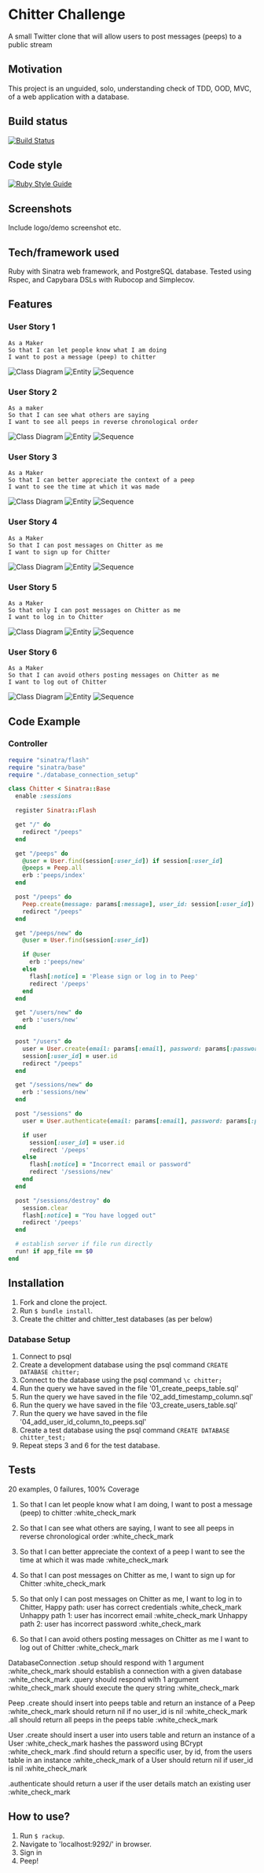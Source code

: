 # Chitter Challenge
A small Twitter clone that will allow users to post messages (peeps) to a public stream

## Motivation
This project is an unguided, solo, understanding check of TDD, OOD, MVC, of a web application with a database.

## Build status
[![Build Status](https://travis-ci.com/chriswhitehouse/chitter-challenge.svg?branch=master)](https://travis-ci.com/chriswhitehouse/chitter-challenge)

## Code style
[![Ruby Style Guide](https://img.shields.io/badge/code_style-standard-brightgreen.svg)](https://github.com/testdouble/standard)

## Screenshots
Include logo/demo screenshot etc.

## Tech/framework used
Ruby with Sinatra web framework, and PostgreSQL database. Tested using Rspec, and Capybara DSLs with Rubocop and Simplecov.

## Features
### User Story 1
```
As a Maker
So that I can let people know what I am doing  
I want to post a message (peep) to chitter
```

![Class Diagram](https://github.com/chriswhitehouse/chitter-challenge/blob/master/diagrams/user_story_1/class.svg)
![Entity](https://github.com/chriswhitehouse/chitter-challenge/blob/master/diagrams/user_story_1/entity.svg)
![Sequence](https://github.com/chriswhitehouse/chitter-challenge/blob/master/diagrams/user_story_1/sequence.svg)

### User Story 2
```
As a maker
So that I can see what others are saying  
I want to see all peeps in reverse chronological order
```

![Class Diagram](https://github.com/chriswhitehouse/chitter-challenge/blob/master/diagrams/user_story_2/class.svg)
![Entity](https://github.com/chriswhitehouse/chitter-challenge/blob/master/diagrams/user_story_2/entity.svg)
![Sequence](https://github.com/chriswhitehouse/chitter-challenge/blob/master/diagrams/user_story_2/sequence.svg)

### User Story 3
```
As a Maker
So that I can better appreciate the context of a peep
I want to see the time at which it was made
```

![Class Diagram](https://github.com/chriswhitehouse/chitter-challenge/blob/master/diagrams/user_story_3/class.svg)
![Entity](https://github.com/chriswhitehouse/chitter-challenge/blob/master/diagrams/user_story_3/entity.svg)
![Sequence](https://github.com/chriswhitehouse/chitter-challenge/blob/master/diagrams/user_story_3/sequence.svg)

### User Story 4
```
As a Maker
So that I can post messages on Chitter as me
I want to sign up for Chitter
```

![Class Diagram](https://github.com/chriswhitehouse/chitter-challenge/blob/master/diagrams/user_story_4/class.svg)
![Entity](https://github.com/chriswhitehouse/chitter-challenge/blob/master/diagrams/user_story_4/entity.svg)
![Sequence](https://github.com/chriswhitehouse/chitter-challenge/blob/master/diagrams/user_story_4/sequence.svg)

### User Story 5
```
As a Maker
So that only I can post messages on Chitter as me
I want to log in to Chitter
```

![Class Diagram](https://github.com/chriswhitehouse/chitter-challenge/blob/master/diagrams/user_story_5/class.svg)
![Entity](https://github.com/chriswhitehouse/chitter-challenge/blob/master/diagrams/user_story_5/entity.svg)
![Sequence](https://github.com/chriswhitehouse/chitter-challenge/blob/master/diagrams/user_story_5/sequence.svg)

### User Story 6
```
As a Maker
So that I can avoid others posting messages on Chitter as me
I want to log out of Chitter
```

![Class Diagram](https://github.com/chriswhitehouse/chitter-challenge/blob/master/diagrams/user_story_5/class.svg)
![Entity](https://github.com/chriswhitehouse/chitter-challenge/blob/master/diagrams/user_story_5/entity.svg)
![Sequence](https://github.com/chriswhitehouse/chitter-challenge/blob/master/diagrams/user_story_5/sequence.svg)

## Code Example
### Controller
```Ruby
require "sinatra/flash"
require "sinatra/base"
require "./database_connection_setup"

class Chitter < Sinatra::Base
  enable :sessions

  register Sinatra::Flash

  get "/" do
    redirect "/peeps"
  end

  get "/peeps" do
    @user = User.find(session[:user_id]) if session[:user_id]
    @peeps = Peep.all
    erb :'peeps/index'
  end

  post "/peeps" do
    Peep.create(message: params[:message], user_id: session[:user_id])
    redirect "/peeps"
  end

  get "/peeps/new" do
    @user = User.find(session[:user_id])

    if @user
      erb :'peeps/new'
    else
      flash[:notice] = 'Please sign or log in to Peep'
      redirect '/peeps'
    end
  end

  get "/users/new" do
    erb :'users/new'
  end

  post "/users" do
    user = User.create(email: params[:email], password: params[:password], name: params[:name], user_name: params[:user_name])
    session[:user_id] = user.id
    redirect "/peeps"
  end

  get "/sessions/new" do
    erb :'sessions/new'
  end

  post "/sessions" do
    user = User.authenticate(email: params[:email], password: params[:password])

    if user
      session[:user_id] = user.id
      redirect '/peeps'
    else
      flash[:notice] = "Incorrect email or password"
      redirect '/sessions/new'
    end
  end

  post "/sessions/destroy" do
    session.clear
    flash[:notice] = "You have logged out"
    redirect '/peeps'
  end

  # establish server if file run directly
  run! if app_file == $0
end
```

## Installation

1. Fork and clone the project.
2. Run `$ bundle install`.
3. Create the chitter and chitter_test databases (as per below)

### Database Setup

1. Connect to psql
2. Create a development database using the psql command `CREATE DATABASE chitter;`
3. Connect to the database using the psql command `\c chitter;`
4. Run the query we have saved in the file '01_create_peeps_table.sql'
5. Run the query we have saved in the file '02_add_timestamp_column.sql'
6. Run the query we have saved in the file '03_create_users_table.sql'
7. Run the query we have saved in the file '04_add_user_id_column_to_peeps.sql'
8. Create a test database using the psql command `CREATE DATABASE chitter_test;`
9. Repeat steps 3 and 6 for the test database.

## Tests
20 examples, 0 failures, 100% Coverage

1. So that I can let people know what I am doing,
  I want to post a message (peep) to chitter :white_check_mark

2. So that I can see what others are saying,
  I want to see all peeps in reverse chronological order :white_check_mark

3. So that I can better appreciate the context of a peep
  I want to see the time at which it was made :white_check_mark

4. So that I can post messages on Chitter as me,
  I want to sign up for Chitter :white_check_mark

5. So that only I can post messages on Chitter as me,
  I want to log in to Chitter,
    Happy path: user has correct credentials :white_check_mark
    Unhappy path 1: user has incorrect email :white_check_mark
    Unhappy path 2: user has incorrect password :white_check_mark

6. So that I can avoid others posting messages on Chitter as me
  I want to log out of Chitter :white_check_mark

DatabaseConnection
  .setup
    should respond with 1 argument :white_check_mark
    should establish a connection with a given database :white_check_mark
  .query
    should respond with 1 argument :white_check_mark
    should execute the query string :white_check_mark

Peep
  .create
    should insert into peeps table and return an instance of a Peep :white_check_mark
    should return nil if no user_id is nil :white_check_mark
  .all
    should return all peeps in the peeps table :white_check_mark

User
  .create
    should insert a user into users table and return an instance of a User :white_check_mark
    hashes the password using BCrypt :white_check_mark
  .find
    should return a specific user, by id, from the users table in an instance :white_check_mark
 of a User
    should return nil if user_id is nil :white_check_mark

  .authenticate
    should return a user if the user details match an existing user :white_check_mark

## How to use?

1. Run `$ rackup`.
2. Navigate to 'localhost:9292/' in browser.
3. Sign in
4. Peep!
